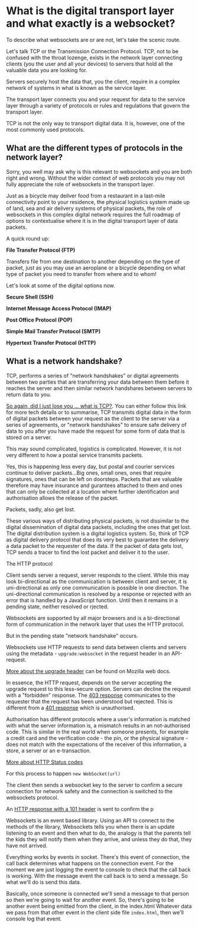 # What is the digital transport layer and what exactly is a websocket?

To describe what websockets are or are not, let's take the scenic route. 

Let's talk TCP or the Transmission Connection Protocol.  TCP, not to be confused with the throat lozenge, exists in the network layer connecting clients (you the user and all your devices) to servers that hold all the valuable data you are looking for.

Servers securely host the data that, you the client, require in a complex network of systems in what is known as the service layer.

The transport layer connects you and your request for data to the service layer through a variety of protocols or rules and regulations that govern the transport layer.

TCP is not the only way to transport digital data. It is, however, one of the most commonly used protocols.


## What are the different types of protocols in the network layer?

Sorry, you well may ask why is this relevant to websockets and you are both right and wrong. Without the wider context of web protocols you may not fully appreciate the role of websockets in the transport layer.

Just as a bicycle may deilver food from a restaurant in a last-mile connectivity point to your residence, the physical logistics system made up of land, sea and air delivery systems of physical packets, the role of websockets in this complex digital network requires the full roadmap of options to contextualise where it is in the digital transport layer of data packets.

A quick round up:

__File Transfer Protocol (FTP)__ 

Transfers file from one destination to another depending on the type of packet, just as you may use an aeroplane or a bicycle depending on what type of packet you need to transfer from where and to whom!

Let's look at some of the digital options now.

__Secure Shell (SSH)__

__Internet Message Access Protocol (IMAP)__

__Post Office Protocol (POP)__

__Simple Mail Transfer Protocol (SMTP)__

__Hypertext Transfer Protocol (HTTP)__


## What is a network handshake?

TCP, performs a series of "network handshakes" or digital agreements between two parties that are transferring your data between them before it reaches the server and then similar network handshares between servers to return data to you.

[So again, did I just lose you ... what is TCP?](https://www.fortinet.com/resources/cyberglossary/tcp-ip). You can either follow this link for more tech details or to summarise, TCP transmits digital data in the form of digital packets between your request as the client to the server via a series of agreements, or "network handshakes" to ensure safe delivery of data to you after you have made the request for some form of data that is stored on a server.

This may sound complicated, logistics is complicated. However, it is not very different to how a postal service transmits packets. 


Yes, this is happening less every day, but postal and courier services continue to deliver packets...Big ones, small ones, ones that require signatures, ones that can be left on doorsteps. Packets that are valuable therefore may have insurance and gurantees attached to them and ones that can only be collected at a location where further identification and authorisation allows the release of the packet. 

Packets, sadly, also get lost.

These various ways of distributing physical packets, is not dissimilar to the digital dissemination of digital data packets, including the ones that get lost. The digital distribution system is a digital logistics system. So, think of TCP as digital delivery protocol that does its very best to guarantee the delivery a data packet to the requester of the data. If the packet of data gets lost, TCP sends a tracer to find the lost packet and deliver it to the user.

The HTTP protocol


Client sends server a request, server responds to the client. While this may look bi-directional as the communication is between client and server, it is uni-directional as only one communication is possible in one direction. The uni-directional communication is resolved by a response or rejected with an error that is handled by a JavaScript function. Until then it remains in a pending state, neither resolved or rjected.

Websockets are supported by all major browsers and is a bi-directional form of communication in the network layer that uses the HTTP protocol.

But in the pending state "network handshake" occurs.



Websockets use HTTP requests to send data between clients and servers using the metadata - `upgrade:websocket` in the request header in an API-request.

[More about the upgrade header](https://developer.mozilla.org/en-US/docs/Web/HTTP/Headers/Upgrade) can be found on Mozilla web docs. 

In essence, the HTTP request, depends on the server accepting the upgrade request to this less-secure option. Servers can decline the request with a "forbidden" response. The [403 response](https://developer.mozilla.org/en-US/docs/Web/HTTP/Status/403) communicates to the requester that the request has been understood but rejected. This is different from a [401 response](https://developer.mozilla.org/en-US/docs/Web/HTTP/Status/403) which is unauthorised.

Authorisation has different protocols where a user's information is matched with what the server information is, a mismatch results in an not-authorised code. This is similar in the real world when someone presents, for example a credit card and the verification code - the pin, or the physical signature - does not match with the expectations of the receiver of this information, a store, a server or an e-transaction.

[More about HTTP Status codes](https://developer.mozilla.org/en-US/docs/Web/HTTP/Status/)



For this process to happen `new WebSocket(url)`


The client then sends a websocket key to the server to confirm a secure connection for network safety and the connection is switched to the websockets protocol.

An [HTTP response with a 101 header](https://developer.mozilla.org/en-US/docs/Web/HTTP/Status/101) is sent to confirm the p

Websockets is an event based library. Using an API to connect to the methods of the library, Websockets tells you when there is an update listening to an event and then what to do, the analogy is that the parents tell the kids they will notify them when they arrive, and unless they do that, they have not arrived.

Everything works by events in socket. There's this event of connection, the call back determines what happens on the connection event. For the moment we are just logging the event to console to check that the call back is working. With the message event the call back is to send a message. So what we'll do is send this data.

Basically, once someone is connected we'll send a message to that person so then we're going to wait for another event. So, there's going to be another event being emitted from the client, in the index.html Whatever data we pass from that other event in the client side file `index.html`, then we'll console log that event.